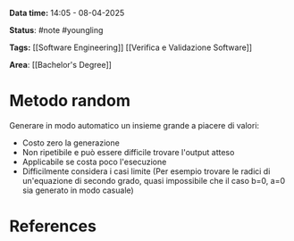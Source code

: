 **Data time:** 14:05 - 08-04-2025

**Status**: #note #youngling 

**Tags:** [[Software Engineering]] [[Verifica e Validazione Software]]

**Area**: [[Bachelor's Degree]]
# Metodo random

Generare in modo automatico un insieme grande a piacere di valori:
- Costo zero la generazione
- Non ripetibile e può essere difficile trovare l'output atteso
- Applicabile se costa poco l'esecuzione
- Difficilmente considera i casi limite (Per esempio trovare le radici di un'equazione di secondo grado, quasi impossibile che il caso b=0, a=0 sia generato in modo casuale)
# References